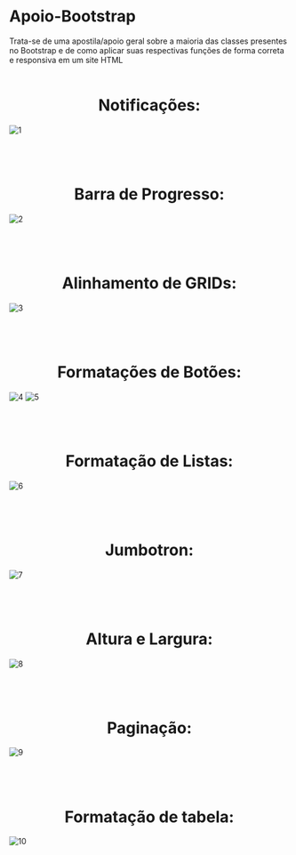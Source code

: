 # Apoio-Bootstrap
Trata-se de uma apostila/apoio geral sobre a maioria das classes presentes no Bootstrap e de como aplicar suas respectivas funções de forma correta e responsiva em um site HTML
<br><br>
# <div align="center"> Notificações: </div>
![1](https://user-images.githubusercontent.com/86329011/205179833-157d324a-e0f4-4113-9e7e-258fba259b9d.PNG) <br><br><br><br>
# <div align="center"> Barra de Progresso: </div>
![2](https://user-images.githubusercontent.com/86329011/205179843-a4a8109c-bc66-4e91-b5a1-a75c446ca91c.PNG)<br><br><br><br>
# <div align="center"> Alinhamento de GRIDs: </div>
![3](https://user-images.githubusercontent.com/86329011/205179848-598ba295-3195-4df7-beed-94c11d4cdbf8.PNG)<br><br><br><br>
# <div align="center"> Formatações de Botões: </div>
![4](https://user-images.githubusercontent.com/86329011/205179853-81cdaba6-cf4b-47b8-be1f-748a1f01b68d.PNG)
![5](https://user-images.githubusercontent.com/86329011/205179857-3399e225-cfbb-4c2c-b403-b016b0479c41.PNG)<br><br><br><br>
# <div align="center"> Formatação de Listas: </div>
![6](https://user-images.githubusercontent.com/86329011/205179861-65c145ec-6606-4eac-8503-ba1f6eb9935c.PNG)<br><br><br><br>
# <div align="center"> Jumbotron: </div>
![7](https://user-images.githubusercontent.com/86329011/205179867-d70dbedf-168b-44fe-91fa-797b9482ef31.PNG)<br><br><br><br>
# <div align="center"> Altura e Largura: </div>
![8](https://user-images.githubusercontent.com/86329011/205179874-8c016d79-58b5-4d3a-971a-ba0348583213.PNG)<br><br><br><br>
# <div align="center"> Paginação: </div>
![9](https://user-images.githubusercontent.com/86329011/205179881-c90c82ab-08fe-4a81-8688-2531cf03bc55.PNG)<br><br><br><br>
# <div align="center"> Formatação de tabela: </div>
![10](https://user-images.githubusercontent.com/86329011/205179885-3a8c322c-46e7-482b-9637-ed9ab79bb57a.PNG)
